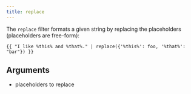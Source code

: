 ```yaml
---
title: replace
---
```


The `replace` filter formats a given string by replacing the placeholders (placeholders are free-form):
```twig
{{ "I like %this% and %that%." | replace({'%this%': foo, '%that%': "bar"}) }}
```

## Arguments
- placeholders to replace